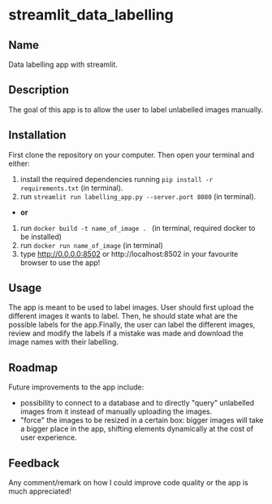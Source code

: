 # streamlit_data_labelling


## Name
Data labelling app with streamlit.

## Description
The goal of this app is to allow the user to label unlabelled images manually.


## Installation
First clone the repository on your computer.
Then open your terminal and either:
1. install the required dependencies running `pip install -r requirements.txt` (in terminal).
2. run `streamlit run labelling_app.py --server.port 8080` (in terminal). 

- **or**
1. run `docker build -t name_of_image . ` (in terminal, required docker to be installed)
2. run `docker run name_of_image` (in terminal)
3. type http://0.0.0.0:8502 or http://localhost:8502 in your favourite browser to use the app!


## Usage
The app is meant to be used to label images. 
User should first upload the different images it wants to label.
Then, he should state what are the possible labels for the app.Finally, the user can label the different images, review and modify the labels if a mistake was made and download the image names with their labelling.


## Roadmap
Future improvements to the app include:
- possibility to connect to a database and to directly "query" unlabelled images from it instead of manually uploading the images.
- "force" the images to be resized in a certain box: bigger images will take a bigger place in the app, shifting elements dynamically at the cost of user experience.


## Feedback 
Any comment/remark on how I could improve code quality or the app is much appreciated!
